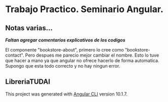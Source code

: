 # Trabajo Practico. Seminario Angular.


## Notas varias...

***Faltan agregar comentarios explicativos de los codigos***

El componente "bookstore-about", primero lo cree como "bookstore-contact". Pero despues me parecio mejor cambiar el nombre. Esto lo tuve que hacer a mano ya que angular no ofrece hacerlo de forma automatica. Supongo que esta todo correcto y no hay ningun error.


## LibreriaTUDAI

This project was generated with [Angular CLI](https://github.com/angular/angular-cli) version 10.1.7.
